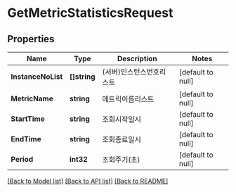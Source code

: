 # GetMetricStatisticsRequest

## Properties
Name | Type | Description | Notes
------------ | ------------- | ------------- | -------------
**InstanceNoList** | **[]string** | (서버)인스턴스번호리스트 | [default to null]
**MetricName** | **string** | 메트릭이름리스트 | [default to null]
**StartTime** | **string** | 조회시작일시 | [default to null]
**EndTime** | **string** | 조회종료일시 | [default to null]
**Period** | **int32** | 조회주기(초) | [default to null]

[[Back to Model list]](../README.md#documentation-for-models) [[Back to API list]](../README.md#documentation-for-api-endpoints) [[Back to README]](../README.md)



